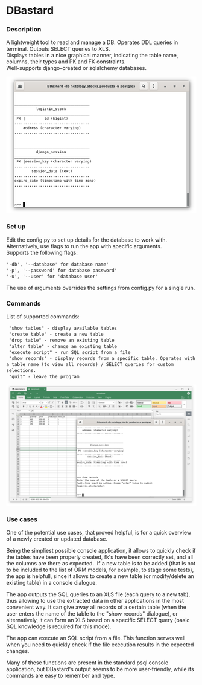 # DBastard

### Description
A lightweight tool to read and manage a DB. Operates DDL queries in terminal. Outputs SELECT queries to XLS.  
Displays tables in a nice graphical manner, indicating the table name, columns, their types and PK and FK constraints.  
Well-supports django-created or sqlalchemy databases.  

![show tables](screenshot1.png)

### Set up
Edit the config.py to set up details for the database to work with. Alternatively, use flags to run the app with specific arguments.  
Supports the following flags:
```
'-db', '--database' for database name'
'-p', '--password' for database password'
'-u', '--user' for 'database user'
```
The use of arguments overrides the settings from config.py for a single run.  

### Commands
List of supported commands:
```
 "show tables" - display available tables
 "create table" - create a new table
 "drop table" - remove an existing table
 "alter table" - change an existing table
 "execute script" - run SQL script from a file
 "show records" - display records from a specific table. Operates with a table name (to view all records) / SELECT queries for custom selections.
 "quit" - leave the program
```
![show records](screenshot2.png)

### Use cases
One of the potential use cases, that proved helpful, is for a quick overview of a newly created or updated database.  

Being the simpliest possible console application, it allows to quickly check if the tables have been properly created, fk's have been correctly set, and all the columns are there as expected. 
If a new table is to be added (that is not to be included to the list of ORM models, for example, to stage some tests), the app is helpfull, since it allows to create a new table (or modify/delete an existing table) in a console dialogue.  

The app outputs the SQL queries to an XLS file (each query to a new tab), thus allowing to use the extracted data in other applications in the most convenient way. It can give away all records of a certain table (when the user enters the name of the table to the "show records" dialogue), or alternatively, it can form an XLS based on a specific SELECT query (basic SQL knowledge is required for this mode).  

The app can execute an SQL script from a file. This function serves well when you need to quickly check if the file execution results in the expected changes.  

Many of these functions are present in the standard psql console application, but DBastard's output seems to be more user-friendly, while its commands are easy to remember and type.
